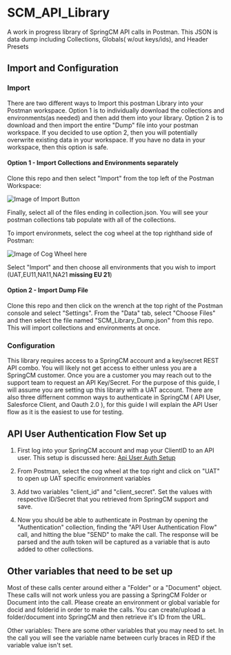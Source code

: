 # SCM_API_Library
A work in progress library of SpringCM API calls in Postman. This JSON is data dump including Collections, Globals( w/out keys/ids), and Header Presets

## Import and Configuration

### Import

There are two different ways to Import this postman Library into your Postman workspace. Option 1 is to individually download the collections and environments(as needed) and then add them into your library. Option 2 is to download and then import the entire "Dump" file into your postman workspace. If you decided to use option 2, then you will potentially overwrite existing data in your workspace. If you have no data in your workspace, then this option is safe.

#### Option 1 - Import Collections and Environments separately

Clone this repo and then select "Import" from the top left of the Postman Workspace:

![Image of Import Button](https://github.com/Heintzdm/SCM_API_Library/blob/master/images/Import_Image.png)


Finally, select all of the files ending in collection.json. You will see your postman collections tab populate with all of the collections. 

To import environmets, select the cog wheel at the top righthand side of Postman:

![Image of Cog Wheel here](https://github.com/Heintzdm/SCM_API_Library/blob/master/images/cog_wheel.png)

Select "Import" and then choose all environments that you wish to import (UAT,EU11,NA11,NA21 **missing EU 21**)

#### Option 2 - Import Dump File

Clone this repo and then click on the wrench at the top right of the Postman console and select "Settings". From the "Data" tab, select "Choose Files" and then select the file named "SCM_Library_Dump.json" from this repo. This will import collections and environments at once.


### Configuration

This library requires access to a SpringCM account and a key/secret REST API combo. You will likely not get access to either unless you are a SpringCM customer. Once you are a customer you may reach out to the support team to request an API Key/Secret. For the purpose of this guide, I will assume you are setting up this library with a UAT account. There are also three differnent common ways to authenticate in SpringCM ( API User, Salesforce Client, and Oauth 2.0 ), for this guide I will explain the API User flow as it is the easiest to use for testing.

## API User Authentication Flow Set up

1. First log into your SpringCM account and map your ClientID to an API user. This setup is discussed here:
[Api User Auth Setup](https://developer.springcm.com/guides/api-user-authentication-flow)

2. From Postman, select the cog wheel at the top right and click on "UAT" to open up UAT specific environment variables
3. Add two variables "client_id" and "client_secret". Set the values with respective ID/Secret that you retrieved from SpringCM support and save.
4. Now you should be able to authenticate in Postman by opening the "Authentication" collection, finding the "API User Authentication Flow" call, and hitting the blue "SEND" to make the call. The response will be parsed and the auth token will be captured as a variable that is auto added to other collections.

## Other variables that need to be set up

Most of these calls center around either a "Folder" or a "Document" object. These calls will not work unless you are passing a SpringCM Folder or Document into the call. Please create an environment or global variable for docid and folderid in order to make the calls. You can create/upload a folder/document into SpringCM and then retrieve it's ID from the URL. 

Other variables: There are some other variables that you may need to set. In the call you will see the variable name between curly braces in RED if the variable value isn't set. 







